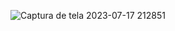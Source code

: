 ![Captura de tela 2023-07-17 212851](https://github.com/VictorF97/BiscoitodaSorte/assets/89815869/af6c98cc-5f59-4c07-82b2-6abab2cd17e9)
